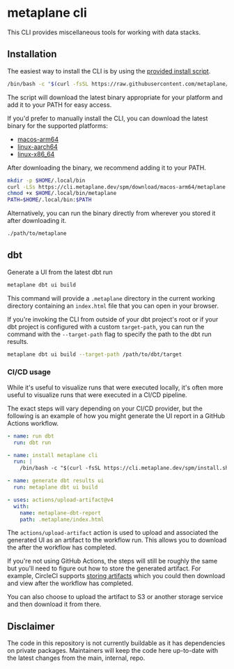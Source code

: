 # metaplane cli

This CLI provides miscellaneous tools for working with data stacks.

## Installation

The easiest way to install the CLI is by using the [provided install script](./bin/install.sh).

```sh
/bin/bash -c "$(curl -fsSL https://raw.githubusercontent.com/metaplane/cli/refs/heads/main/bin/install.sh)"
```

The script will download the latest binary appropriate for your platform and add it to your PATH for easy access.

If you'd prefer to manually install the CLI, you can download the latest binary for the supported platforms:

- [macos-arm64](https://cli.metaplane.dev/spm/download/macos-arm64/metaplane)
- [linux-aarch64](https://cli.metaplane.dev/spm/download/linux-aarch64/metaplane)
- [linux-x86_64](https://cli.metaplane.dev/spm/download/linux-x86_64/metaplane)

After downloading the binary, we recommend adding it to your PATH.

```sh
mkdir -p $HOME/.local/bin
curl -LSs https://cli.metaplane.dev/spm/download/macos-arm64/metaplane -o $HOME/.local/bin/metaplane
chmod +x $HOME/.local/bin/metaplane
PATH=$HOME/.local/bin:$PATH
```

Alternatively, you can run the binary directly from wherever you stored it after downloading it.

```sh
./path/to/metaplane
```

## dbt

Generate a UI from the latest dbt run

```sh
metaplane dbt ui build
```

This command will provide a `.metaplane` directory in the current working directory containing an `index.html` file that you can open in your browser.

If you're invoking the CLI from outside of your dbt project's root or if your dbt project is configured with a custom `target-path`, you can run the command with the `--target-path` flag to specify the path to the dbt run results.

```sh
metaplane dbt ui build --target-path /path/to/dbt/target
```

### CI/CD usage

While it's useful to visualize runs that were executed locally, it's often more useful to visualize runs that were executed in a CI/CD pipeline.

The exact steps will vary depending on your CI/CD provider, but the following is an example of how you might generate the UI report in a GitHub Actions workflow.

```yaml
- name: run dbt
  run: dbt run

- name: install metaplane cli
  run: |
    /bin/bash -c "$(curl -fsSL https://cli.metaplane.dev/spm/install.sh)"

- name: generate dbt results ui
  run: metaplane dbt ui build

- uses: actions/upload-artifact@v4
  with:
    name: metaplane-dbt-report
    path: .metaplane/index.html
```

The `actions/upload-artifact` action is used to upload and associated the generated UI as an artifact to the workflow run. This allows you to download the after the workflow has completed.

If you're not using GitHub Actions, the steps will still be roughly the same but you'll need to figure out how to store the generated artifact. For example, CircleCI supports [storing artifacts](https://circleci.com/docs/artifacts/) which you could then download and view after the workflow has completed.

You can also choose to upload the artifact to S3 or another storage service and then download it from there.

## Disclaimer

The code in this repository is not currently buildable as it has dependencies on private packages. Maintainers will keep the code here up-to-date with the latest changes from the main, internal, repo.
